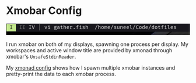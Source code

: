 # Xmobar Config

![Screenshot of my xmobar instance](./screenshot.png)

I run xmobar on both of my displays, spawning one process per display. My workspaces and active window title are provided by xmonad through xmobar's `UnsafeStdinReader`.

My [xmonad config](https://github.com/SuneelFreimuth/dotfiles/blob/main/xmonad/xmonad.hs) shows how I spawn multiple xmobar instances and pretty-print the data to each xmobar process.
